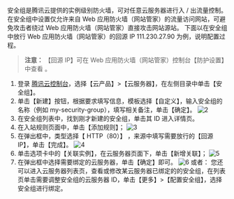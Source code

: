 安全组是腾讯云提供的实例级别防火墙，可对任意云服务器进行入 / 出流量控制。在安全组中设置仅允许来自 Web 应用防火墙（网站管家）的流量访问网站，可避免攻击者绕过 Web 应用防火墙（网站管家）直接攻击网站源站。
下面以在安全组中放行 Web 应用防火墙（网站管家）的回源 IP 111.230.27.90 为例，说明配置过程。

> **注意：**
> 【回源 IP】可在 Web 应用防火墙（网站管家）控制台【防护设置】中查看 。

1. 登录 [腾讯云控制台](https://console.cloud.tencent.com/)，选择【云产品】>【云服务器】，在左侧目录中单击【安全组】。
2. 单击【新建】按钮，根据要求填写信息，模板选择【自定义】，输入安全组的名称（例如 my-security-group），填写相关备注，单击【确定】。
    ![2](https://main.qcloudimg.com/raw/1d4fa111257dc8963aa50b0f01a7ebb7.png)
3. 在安全组列表中，找到刚才新建的安全组，单击其 ID 进入详情页。
4. 在入站规则页面中，单击【添加规则】；
   ![3](https://main.qcloudimg.com/raw/f7911f16ca48a79ec9df9fbbbe7be789.png)
5. 在弹出框中，类型选择【 HTTP（80）】 ，来源中填写需要放行的【回源 IP】，单击【完成】。
   ![4](https://main.qcloudimg.com/raw/b0454157c597d26ad14209fd3e8e6db5.png)
6. 单击选项卡中的【关联实例】，在云服务器页面下，单击【新增关联】；
   ![5](https://main.qcloudimg.com/raw/3fc624c1c30ad2036f86a918d58097db.png)
7. 在弹出框中选择需要绑定的云服务器，单击【确定】即可。
   ![6](https://main.qcloudimg.com/raw/4d0a1d0fa409b3976fdb0d200705cff0.png)
   或者：
   您还可以进入云服务器列表页，查看或修改某云服务器已绑定的的安全组，在列表页单击需要调整安全组的云服务器 ID，单击【更多】>【配置安全组】，选择安全组进行绑定。
